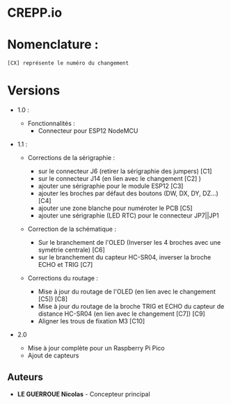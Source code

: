 # CREPP.io

# Nomenclature :

    [CX] représente le numéro du changement

# Versions

- 1.0 : 

    - Fonctionnalités :
        - Connecteur pour ESP12 NodeMCU

- 1.1 :

    - Corrections de la sérigraphie :

        - sur le connecteur J6 (retirer la sérigraphie des jumpers)   [C1]
        - sur le connecteur J14 (en lien avec le changement [C2] )
        - ajouter une sérigraphie pour le module ESP12 [C3]
        - ajouter les broches par défaut des boutons (DW, DX, DY, DZ...) [C4]
        - ajouter une zone blanche pour numéroter le PCB [C5]
        - ajouter une sérigraphie (LED RTC) pour le connecteur JP7||JP1
    
    - Correction de la schématique :

        - Sur le branchement de l'OLED (Inverser les 4 broches avec une symétrie centrale)  [C6]
        - sur le branchement du capteur HC-SR04, inverser la broche ECHO et TRIG [C7]

    - Corrections du routage :

        - Mise à jour du routage de l'OLED (en lien avec le changement [C5])  [C8]
        - Mise à jour du routage de la broche TRIG et ECHO du capteur de distance HC-SR04 (en lien avec le changement [C7]) [C9]
        - Aligner les trous de fixation M3  [C10]


- 2.0 
    - Mise à jour complète pour un Raspberry Pi Pico
    - Ajout de capteurs
    

## Auteurs

- **LE GUERROUE Nicolas** - Concepteur principal


